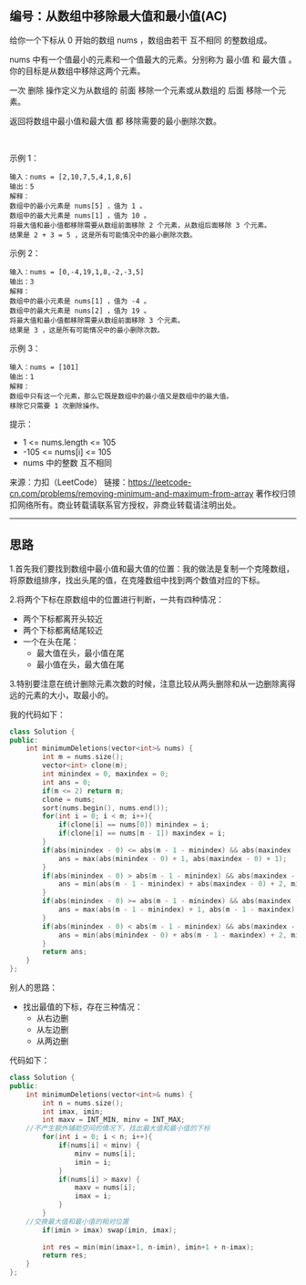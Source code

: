 ## 编号：从数组中移除最大值和最小值(AC)

给你一个下标从 0 开始的数组 nums ，数组由若干 互不相同 的整数组成。

nums 中有一个值最小的元素和一个值最大的元素。分别称为 最小值 和 最大值 。你的目标是从数组中移除这两个元素。

一次 删除 操作定义为从数组的 前面 移除一个元素或从数组的 后面 移除一个元素。

返回将数组中最小值和最大值 都 移除需要的最小删除次数。

 

示例 1：
```
输入：nums = [2,10,7,5,4,1,8,6]
输出：5
解释：
数组中的最小元素是 nums[5] ，值为 1 。
数组中的最大元素是 nums[1] ，值为 10 。
将最大值和最小值都移除需要从数组前面移除 2 个元素，从数组后面移除 3 个元素。
结果是 2 + 3 = 5 ，这是所有可能情况中的最小删除次数。
```
示例 2：
```
输入：nums = [0,-4,19,1,8,-2,-3,5]
输出：3
解释：
数组中的最小元素是 nums[1] ，值为 -4 。
数组中的最大元素是 nums[2] ，值为 19 。
将最大值和最小值都移除需要从数组前面移除 3 个元素。
结果是 3 ，这是所有可能情况中的最小删除次数。 
```
示例 3：
```
输入：nums = [101]
输出：1
解释：
数组中只有这一个元素，那么它既是数组中的最小值又是数组中的最大值。
移除它只需要 1 次删除操作。 
```
提示：

* 1 <= nums.length <= 105
* -105 <= nums[i] <= 105
* nums 中的整数 互不相同

来源：力扣（LeetCode）
链接：https://leetcode-cn.com/problems/removing-minimum-and-maximum-from-array
著作权归领扣网络所有。商业转载请联系官方授权，非商业转载请注明出处。

---
## 思路

1.首先我们要找到数组中最小值和最大值的位置：我的做法是复制一个克隆数组，将原数组排序，找出头尾的值，在克隆数组中找到两个数值对应的下标。

2.将两个下标在原数组中的位置进行判断，一共有四种情况：
* 两个下标都离开头较近
* 两个下标都离结尾较近
* 一个在头在尾：
	* 最大值在头，最小值在尾
	* 最小值在头，最大值在尾

3.特别要注意在统计删除元素次数的时候，注意比较从两头删除和从一边删除离得远的元素的大小，取最小的。


我的代码如下：
```c++
class Solution {
public:
    int minimumDeletions(vector<int>& nums) {
        int m = nums.size();
        vector<int> clone(m);
        int minindex = 0, maxindex = 0;
        int ans = 0;
        if(m <= 2) return m;
        clone = nums;
        sort(nums.begin(), nums.end());
        for(int i = 0; i < m; i++){
            if(clone[i] == nums[0]) minindex = i;
            if(clone[i] == nums[m - 1]) maxindex = i;
        }
        if(abs(minindex - 0) <= abs(m - 1 - minindex) && abs(maxindex - 0) <= abs(m - 1 - maxindex)){
            ans = max(abs(minindex - 0) + 1, abs(maxindex - 0) + 1);
        }
        if(abs(minindex - 0) > abs(m - 1 - minindex) && abs(maxindex - 0) < abs(m - 1 - maxindex)){
            ans = min(abs(m - 1 - minindex) + abs(maxindex - 0) + 2, min(abs(minindex - 0) + 1, abs(m - 1 - maxindex) + 1));
        }
        if(abs(minindex - 0) >= abs(m - 1 - minindex) && abs(maxindex - 0) >= abs(m - 1 - maxindex)){
            ans = max(abs(m - 1 - minindex) + 1, abs(m - 1 - maxindex) + 1);
        }
        if(abs(minindex - 0) < abs(m - 1 - minindex) && abs(maxindex - 0) > abs(m - 1 - maxindex)){
            ans = min(abs(minindex - 0) + abs(m - 1 - maxindex) + 2, min(abs(m - 1 - minindex) + 1, abs(maxindex - 0) + 1));
        }
        return ans;
    }
};
```

别人的思路：
* 找出最值的下标，存在三种情况：
	* 从右边删
	* 从左边删
	* 从两边删

代码如下：
```c++
class Solution {
public:
    int minimumDeletions(vector<int>& nums) {
        int n = nums.size();
        int imax, imin;
        int maxv = INT_MIN, minv = INT_MAX;
	//不产生额外辅助空间的情况下，找出最大值和最小值的下标
        for(int i = 0; i < n; i++){
            if(nums[i] < minv) {
                minv = nums[i];
                imin = i;
            }
            if(nums[i] > maxv) {
                maxv = nums[i];
                imax = i;
            }
        }
	//交换最大值和最小值的相对位置
        if(imin > imax) swap(imin, imax);
        
        int res = min(min(imax+1, n-imin), imin+1 + n-imax); 
        return res;
    }
};
```